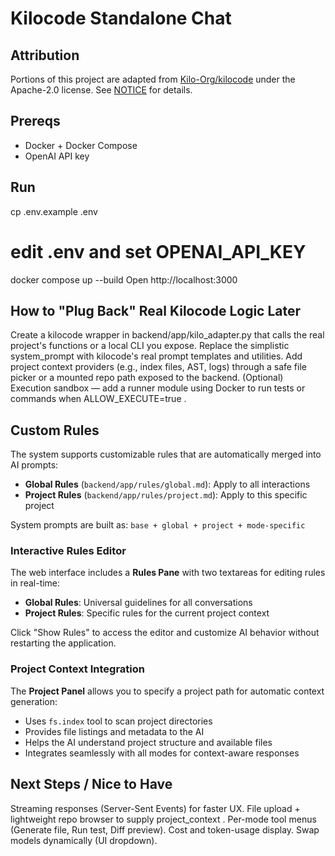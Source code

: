 # Kilocode Standalone Chat

## Attribution

Portions of this project are adapted from [Kilo-Org/kilocode](https://github.com/Kilo-Org/kilocode)
under the Apache-2.0 license. See [NOTICE](NOTICE) for details.

## Prereqs
- Docker + Docker Compose
- OpenAI API key

## Run
cp .env.example .env
# edit .env and set OPENAI_API_KEY
docker compose up --build
Open http://localhost:3000

## How to "Plug Back" Real Kilocode Logic Later
Create a kilocode wrapper in backend/app/kilo_adapter.py that calls the real project's
functions or a local CLI you expose.
Replace the simplistic system_prompt with kilocode's real prompt templates and utilities.
Add project context providers (e.g., index files, AST, logs) through a safe file picker or a mounted
repo path exposed to the backend.
(Optional) Execution sandbox — add a runner module using Docker to run tests or commands
when ALLOW_EXECUTE=true .

## Custom Rules

The system supports customizable rules that are automatically merged into AI prompts:

- **Global Rules** (`backend/app/rules/global.md`): Apply to all interactions
- **Project Rules** (`backend/app/rules/project.md`): Apply to this specific project

System prompts are built as: `base + global + project + mode-specific`

### Interactive Rules Editor

The web interface includes a **Rules Pane** with two textareas for editing rules in real-time:

- **Global Rules**: Universal guidelines for all conversations
- **Project Rules**: Specific rules for the current project context

Click "Show Rules" to access the editor and customize AI behavior without restarting the application.

### Project Context Integration

The **Project Panel** allows you to specify a project path for automatic context generation:

- Uses `fs.index` tool to scan project directories
- Provides file listings and metadata to the AI
- Helps the AI understand project structure and available files
- Integrates seamlessly with all modes for context-aware responses

## Next Steps / Nice to Have
Streaming responses (Server-Sent Events) for faster UX.
File upload + lightweight repo browser to supply project_context .
Per-mode tool menus (Generate file, Run test, Diff preview).
Cost and token-usage display.
Swap models dynamically (UI dropdown).